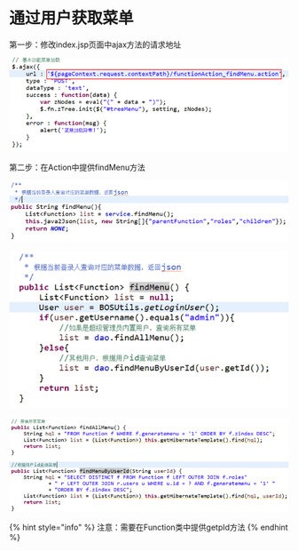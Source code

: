 # 通过用户获取菜单

第一步：修改index.jsp页面中ajax方法的请求地址

![](../../../.gitbook/assets/image%20%2848%29.png)

第二步：在Action中提供findMenu方法

![](../../../.gitbook/assets/image%20%28122%29.png)

![](../../../.gitbook/assets/image%20%2861%29.png)

![](../../../.gitbook/assets/image%20%28180%29.png)

{% hint style="info" %}
注意：需要在Function类中提供getpId方法
{% endhint %}



